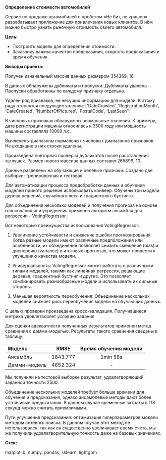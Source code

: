 **Определение стоимости автомобилей**

Сервис по продаже автомобилей с пробегом «Не бит, не крашен» разрабатывает приложение для привлечения новых клиентов. В нём можно быстро узнать рыночную стоимость своего автомобиля.

**Цель:**

- Построить модель для определения стоимости. 
- Заказчику важны: качество предсказания, скорость предсказания и время обучения.

**Выводы проекта:**

Получен изначальный массив данных размером 354369, 16.

В данных обнаружены дубликаты и пропуски. Дубликаты удалены. Пропуски обработанны по каждому признаку отдельно.

Удален ряд признаков, не несущих информацию для модели. К этому ряду относятся следующие колонки: ['DateCrawled', 'RegistrationMonth', 'DateCreated', 'NumberOfPictures', 'PostalCode', 'LastSeen']

В числовых признаках обнаружены аномальные значения. К примеру, дата регистрации машины относилась к 3500 году или мощность машины составляла 10000 л.с.

Вычленены диапазоны нормальных числовых диапазонов признаков. Не входящие в них строки удалены.

Произведена повторная проверка дубликатов после расставления заглушек. Размер нового массива данных составил 265899, 10.

Данные разделены на обучающие и целевые признаки. Создано две выборки: тренировочная и тестовая.

Для автоматизации процесса предобработки данных и обучения моделей принято решение использовать конвеер. Обучены три модели: дерева решений, случайного леса и градиентного бустинга.

Для объединения несколько моделей и получения прогноза на основе голосования или усреднения применен алгоритм ансамбля для регрессии - VotingRegressor.

Вот некоторые преимущества использования VotingRegressor:

1. Увеличение устойчивости и снижение ошибки прогнозирования: Когда разные модели имеют различные предположения или особенности, их объединение позволяет снизить смещение (bias) и дисперсию (variance) в итоговых прогнозах, что может привести к улучшению качества модели.

2. Универсальность: VotingRegressor может работать с различными типами моделей, такими как линейная регрессия, решающие деревья, градиентный бустинг и другие. Это позволяет комбинировать разнообразные модели и использовать их сильные стороны.

3. Меньшая вероятность переобучения: Объединение нескольких моделей снижает риск переобучения модели на обучающих данных.

С целью проверки произведена кросс-валидация. Получившиеся метрика удовлетворяет условию задания.

Для оценки адекватности полученных результатов применен метод сравнения с дамми-моделью. Результаты такого сравнения сведены в таблицу:

| Модель                                          | RMSE            |Время обучения модели    |
|:----------------------------------------------- |:---------------:|:-----------------------:|
| Ансамбль                                        | 1843.777        |1min 58s                 |    
| Дамми-модель                                    | 4652.324        | -                       | 

Мы получили на тестовой выборке результат, удовлетворяющий заданной точности 2500.

Объединение нескольких моделей требует больше времени для обучения и предсказания, однако ансамблевые методы дают более устойчивые предсказания. В данном случае временные затраты в 118 секунд можно считать приемлимыми.

Пути улучшения предсказания: оптимизация гиперпараметров модели методом сетевого поиска. В данном случае этот метод не использовался, так как он существенно увеличивает время счета, мы же получили удовлетворительную точность даже на базовых значениях.

**Стек:**

matplotlib, numpy, pandas, sklearn, lightgbm
